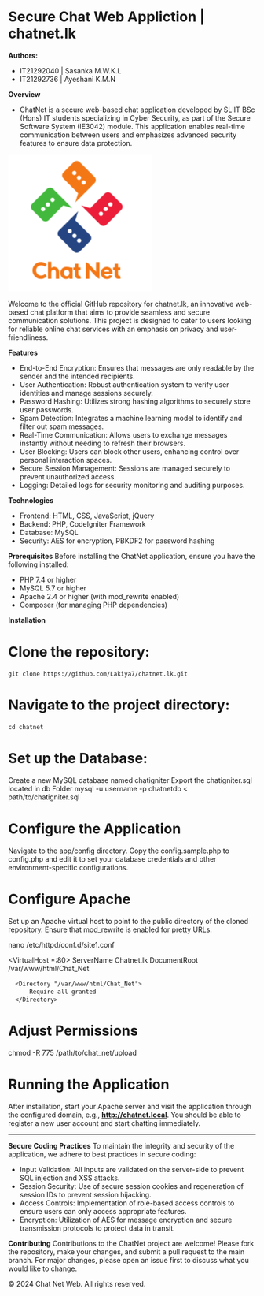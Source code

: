 # Secure Chat Web Appliction | chatnet.lk

**Authors:**
  - IT21292040 | Sasanka M.W.K.L
  - IT21292736 | Ayeshani K.M.N

**Overview**

  - ChatNet is a secure web-based chat application developed by SLIIT BSc (Hons) IT students specializing in Cyber Security, as part of the Secure Software System (IE3042) module. This application enables real-time communication between users and emphasizes advanced security features to ensure data protection.

![Diagram](/assets/images/logo.png "LOGO DESIGN")


Welcome to the official GitHub repository for chatnet.lk, an innovative web-based chat platform that aims to provide seamless and secure communication solutions. This project is designed to cater to users looking for reliable online chat services with an emphasis on privacy and user-friendliness.

**Features**
  - End-to-End Encryption: Ensures that messages are only readable by the sender and the intended recipients.
  - User Authentication: Robust authentication system to verify user identities and manage sessions securely.
  - Password Hashing: Utilizes strong hashing algorithms to securely store user passwords.
  - Spam Detection: Integrates a machine learning model to identify and filter out spam messages.
  - Real-Time Communication: Allows users to exchange messages instantly without needing to refresh their browsers.
  - User Blocking: Users can block other users, enhancing control over personal interaction spaces.
  - Secure Session Management: Sessions are managed securely to prevent unauthorized access.
  - Logging: Detailed logs for security monitoring and auditing purposes.

**Technologies**
  - Frontend: HTML, CSS, JavaScript, jQuery
  - Backend: PHP, CodeIgniter Framework
  - Database: MySQL
  - Security: AES for encryption, PBKDF2 for password hashing

**Prerequisites**
  Before installing the ChatNet application, ensure you have the following installed:

  -  PHP 7.4 or higher
  -  MySQL 5.7 or higher
  - Apache 2.4 or higher (with mod_rewrite enabled)
  -  Composer (for managing PHP dependencies)


**Installation**

# Clone the repository:
    git clone https://github.com/Lakiya7/chatnet.lk.git

# Navigate to the project directory:
    cd chatnet

# Set up the Database:

  Create a new MySQL database named chatigniter
  Export the chatigniter.sql located in db Folder
  mysql -u username -p chatnetdb < path/to/chatigniter.sql

# Configure the Application

  Navigate to the app/config directory.
  Copy the config.sample.php to config.php and edit it to set your database credentials and other environment-specific configurations.

# Configure Apache

  Set up an Apache virtual host to point to the public directory of the cloned repository.
  Ensure that mod_rewrite is enabled for pretty URLs.

  nano /etc/httpd/conf.d/site1.conf
 
  <VirtualHost *:80>
      ServerName Chatnet.lk
      DocumentRoot /var/www/html/Chat_Net
  
      <Directory "/var/www/html/Chat_Net">
          Require all granted
      </Directory>
  </VirtualHost>

# Adjust Permissions

  chmod -R 775 /path/to/chat_net/upload

# Running the Application

  After installation, start your Apache server and visit the application through the configured domain, e.g., **http://chatnet.local**. You should be able to register a new user account and start chatting immediately.


------------------------------------------------------------------------------------------------


**Secure Coding Practices**
To maintain the integrity and security of the application, we adhere to best practices in secure coding:
  - Input Validation: All inputs are validated on the server-side to prevent SQL injection and XSS attacks.
  - Session Security: Use of secure session cookies and regeneration of session IDs to prevent session hijacking.
  -	Access Controls: Implementation of role-based access controls to ensure users can only access appropriate features.
  -	Encryption: Utilization of AES for message encryption and secure transmission protocols to protect data in transit.


**Contributing**
Contributions to the ChatNet project are welcome! Please fork the repository, make your changes, and submit a pull request to the main branch. For major changes, please open an issue first to discuss what you would like to change.


© 2024 Chat Net Web. All rights reserved.




